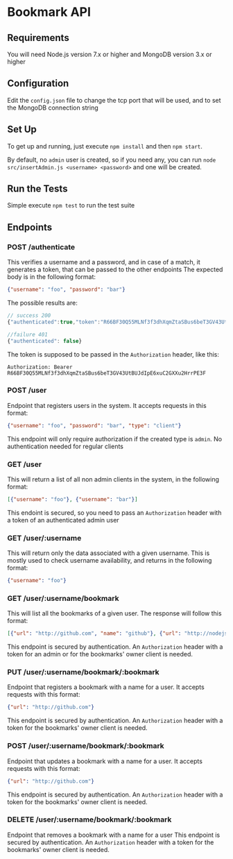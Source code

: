 # Bookmark API

## Requirements

You will need Node.js version 7.x or higher and MongoDB version 3.x or higher

## Configuration

Edit the `config.json` file to change the tcp port that will be used, and to set the MongoDB connection string

## Set Up

To get up and running, just execute `npm install` and then `npm start`.

By default, no `admin` user is created, so if you need any, you can run `node src/insertAdmin.js <username> <password>` and one will be created.

## Run the Tests

Simple execute `npm test` to run the test suite

## Endpoints

### POST /authenticate

  This verifies a username and a password, and in case of a match, it generates a token, that can be passed to the other endpoints
  The expected body is in the following format:

  ```json
  {"username": "foo", "password": "bar"}
  ```

  The possible results are:
  ```javascript
  // success 200
  {"authenticated":true,"token":"R66BF30Q55MLNf3f3dhXqmZtaSBus6beT3GV43UtBUJdIpE6xuC2GXXu2HrrPE3F"}

  //failure 401
  {"authenticated": false}
  ```

  The token is supposed to be passed in the `Authorization` header, like this:
  ```
  Authorization: Bearer R66BF30Q55MLNf3f3dhXqmZtaSBus6beT3GV43UtBUJdIpE6xuC2GXXu2HrrPE3F
  ```

### POST /user

  Endpoint that registers users in the system. It accepts requests in this format:

  ```json
  {"username": "foo", "password": "bar", "type": "client"}
  ```

  This endpoint will only require authorization if the created type is `admin`. No authentication needed for regular clients

### GET /user

  This will return a list of all non admin clients in the system, in the following format:

  ```json
  [{"username": "foo"}, {"username": "bar"}]
  ```

  This endoint is secured, so you need to pass an `Authorization` header with a token of an authenticated admin user

### GET /user/:username

  This will return only the data associated with a given username. This is mostly used to check username availability, and returns in the following format:

  ```json
  {"username": "foo"}
  ```

### GET /user/:username/bookmark

  This will list all the bookmarks of a given user. The response will follow this format:
  ```json
  [{"url": "http://github.com", "name": "github"}, {"url": "http://nodejs.org", "name": "node-home"}]
  ```

  This endpoint is secured by authentication. An `Authorization` header with a token for an admin or for the bookmarks' owner client is needed.

### PUT /user/:username/bookmark/:bookmark

  Endpoint that registers a bookmark with a name for a user. It accepts requests with this format:

  ```json
  {"url": "http://github.com"}
  ```

  This endpoint is secured by authentication. An `Authorization` header with a token for the bookmarks' owner client is needed.

### POST /user/:username/bookmark/:bookmark

  Endpoint that updates a bookmark with a name for a user. It accepts requests with this format:

  ```json
  {"url": "http://github.com"}
  ```

  This endpoint is secured by authentication. An `Authorization` header with a token for the bookmarks' owner client is needed.

### DELETE /user/:username/bookmark/:bookmark

  Endpoint that removes a bookmark with a name for a user
  This endpoint is secured by authentication. An `Authorization` header with a token for the bookmarks' owner client is needed.
